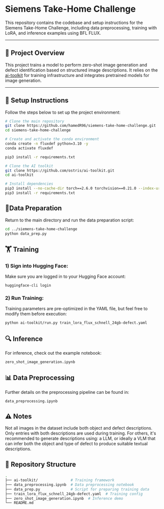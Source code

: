 # Siemens Take-Home Challenge

This repository contains the codebase and setup instructions for the Siemens Take-Home Challenge, including data preprocessing, training with LoRA, and inference examples using BFL FLUX.

---

## 🚀 Project Overview

This project trains a model to perform zero-shot image generation and defect identification based on structured image descriptions. It relies on the [ai-toolkit](https://github.com/ostris/ai-toolkit) for training infrastructure and integrates pretrained models for image generation.

---

## 🔧 Setup Instructions

Follow the steps below to set up the project environment:

```bash
# Clone the main repository
git clone https://github.com/hamedR96/siemens-take-home-challenge.git
cd siemens-take-home-challenge

# Create and activate the conda environment
conda create -n fluxdef python=3.10 -y
conda activate fluxdef

pip3 install -r requirements.txt

# Clone the AI toolkit
git clone https://github.com/ostris/ai-toolkit.git
cd ai-toolkit

# Install dependencies
pip3 install --no-cache-dir torch==2.6.0 torchvision==0.21.0 --index-url https://download.pytorch.org/whl/cu126
pip3 install -r requirements.txt
```

## 🧹Data Preparation

Return to the main directory and run the data preparation script:
```bash
cd ../siemens-take-home-challenge
python data_prep.py
```

## 🏋️ Training

### 1) Sign into Hugging Face:
Make sure you are logged in to your Hugging Face account:

```bash
huggingface-cli login
```

### 2) Run Training:
Training parameters are pre-optimized in the YAML file, but feel free to modify them before execution:

```bash
python ai-toolkit/run.py train_lora_flux_schnell_24gb-defect.yaml
```

## 🔍 Inference

For inference, check out the example notebook:
```bash
zero_shot_image_generation.ipynb
```

## 📊 Data Preprocessing

Further details on the preprocessing pipeline can be found in:


```bash
data_preprocessing.ipynb
```

## ⚠️ Notes

Not all images in the dataset include both object and defect descriptions.
Only entries with both descriptions are used during training.
For others, it's recommended to generate descriptions using:
a LLM, or ideally a VLM that can infer both the object and type of defect to produce suitable textual descriptions.

## 📁 Repository Structure
```bash
.
├── ai-toolkit/               # Training framework
├── data_preprocessing.ipynb  # Data preprocessing notebook
├── data_prep.py              # Script for preparing training data
├── train_lora_flux_schnell_24gb-defect.yaml  # Training config
├── zero_shot_image_generation.ipynb  # Inference demo
└── README.md
```
